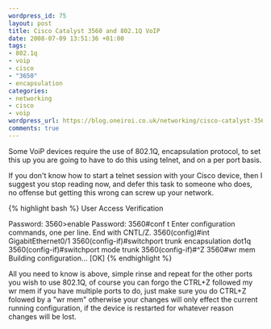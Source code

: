```yaml
--- 
wordpress_id: 75
layout: post
title: Cisco Catalyst 3560 and 802.1Q VoIP
date: 2008-07-09 13:51:36 +01:00
tags: 
- 802.1q
- voip
- cisco
- "3650"
- encapsulation
categories: 
- networking
- cisco
- voip
wordpress_url: https://blog.oneiroi.co.uk/networking/cisco-catalyst-3560-and-8021q-voip
comments: true
---
```

Some VoiP devices require the use of 802.1Q, encapsulation protocol, to set this up you are going to have to do this using telnet, and on a per port basis.

If you don't know how to start a telnet session with your Cisco device, then I suggest you stop reading now, and defer this task to someone who does, no offense but getting this wrong can screw up your network.

{% highlight bash %}
User Access Verification

Password:
3560>enable
Password:
3560#conf t
Enter configuration commands, one per line.  End with CNTL/Z.
3560(config)#int GigabitEthernet0/1
3560(config-if)#switchport trunk encapsulation dot1q
3560(config-if)#switchport mode trunk
3560(config-if)#^Z
3560#wr mem
Building configuration...
[OK]
{% endhighlight %}

All you need to know is above, simple rinse and repeat for the other ports you wish to use 802.1Q, of course you can forgo the CTRL+Z followed my wr mem if you have multiple ports to do, just make sure you do CTRL+Z folowed by a "wr mem" otherwise your changes will only effect the current running configuration, if the device is restarted for whatever reason changes will be lost.
